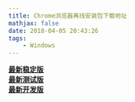 ```yaml
---
title: Chrome浏览器离线安装包下载地址
mathjax: false
date: 2018-04-05 20:43:26
tags:
    - Windows 
---
```

**[最新稳定版](https://www.google.com/intl/zh-CN/chrome/browser/?standalone=1)  
[最新测试版](https://www.google.com/intl/zh-CN/chrome/beta/?standalone=1&extra=betachannel)  
[最新开发版](https://www.google.com/intl/zh-CN/chrome/dev/?standalone=1&extra=devchannel)**
